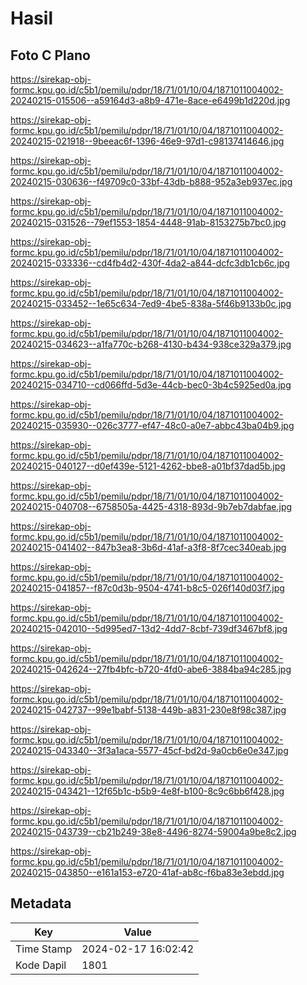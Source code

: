 # Hasil

## Foto C Plano

https://sirekap-obj-formc.kpu.go.id/c5b1/pemilu/pdpr/18/71/01/10/04/1871011004002-20240215-015506--a59164d3-a8b9-471e-8ace-e6499b1d220d.jpg

https://sirekap-obj-formc.kpu.go.id/c5b1/pemilu/pdpr/18/71/01/10/04/1871011004002-20240215-021918--9beeac6f-1396-46e9-97d1-c98137414646.jpg

https://sirekap-obj-formc.kpu.go.id/c5b1/pemilu/pdpr/18/71/01/10/04/1871011004002-20240215-030636--f49709c0-33bf-43db-b888-952a3eb937ec.jpg

https://sirekap-obj-formc.kpu.go.id/c5b1/pemilu/pdpr/18/71/01/10/04/1871011004002-20240215-031526--79ef1553-1854-4448-91ab-8153275b7bc0.jpg

https://sirekap-obj-formc.kpu.go.id/c5b1/pemilu/pdpr/18/71/01/10/04/1871011004002-20240215-033336--cd4fb4d2-430f-4da2-a844-dcfc3db1cb6c.jpg

https://sirekap-obj-formc.kpu.go.id/c5b1/pemilu/pdpr/18/71/01/10/04/1871011004002-20240215-033452--1e65c634-7ed9-4be5-838a-5f46b9133b0c.jpg

https://sirekap-obj-formc.kpu.go.id/c5b1/pemilu/pdpr/18/71/01/10/04/1871011004002-20240215-034623--a1fa770c-b268-4130-b434-938ce329a379.jpg

https://sirekap-obj-formc.kpu.go.id/c5b1/pemilu/pdpr/18/71/01/10/04/1871011004002-20240215-034710--cd066ffd-5d3e-44cb-bec0-3b4c5925ed0a.jpg

https://sirekap-obj-formc.kpu.go.id/c5b1/pemilu/pdpr/18/71/01/10/04/1871011004002-20240215-035930--026c3777-ef47-48c0-a0e7-abbc43ba04b9.jpg

https://sirekap-obj-formc.kpu.go.id/c5b1/pemilu/pdpr/18/71/01/10/04/1871011004002-20240215-040127--d0ef439e-5121-4262-bbe8-a01bf37dad5b.jpg

https://sirekap-obj-formc.kpu.go.id/c5b1/pemilu/pdpr/18/71/01/10/04/1871011004002-20240215-040708--6758505a-4425-4318-893d-9b7eb7dabfae.jpg

https://sirekap-obj-formc.kpu.go.id/c5b1/pemilu/pdpr/18/71/01/10/04/1871011004002-20240215-041402--847b3ea8-3b6d-41af-a3f8-8f7cec340eab.jpg

https://sirekap-obj-formc.kpu.go.id/c5b1/pemilu/pdpr/18/71/01/10/04/1871011004002-20240215-041857--f87c0d3b-9504-4741-b8c5-026f140d03f7.jpg

https://sirekap-obj-formc.kpu.go.id/c5b1/pemilu/pdpr/18/71/01/10/04/1871011004002-20240215-042010--5d995ed7-13d2-4dd7-8cbf-739df3467bf8.jpg

https://sirekap-obj-formc.kpu.go.id/c5b1/pemilu/pdpr/18/71/01/10/04/1871011004002-20240215-042624--27fb4bfc-b720-4fd0-abe6-3884ba94c285.jpg

https://sirekap-obj-formc.kpu.go.id/c5b1/pemilu/pdpr/18/71/01/10/04/1871011004002-20240215-042737--99e1babf-5138-449b-a831-230e8f98c387.jpg

https://sirekap-obj-formc.kpu.go.id/c5b1/pemilu/pdpr/18/71/01/10/04/1871011004002-20240215-043340--3f3a1aca-5577-45cf-bd2d-9a0cb6e0e347.jpg

https://sirekap-obj-formc.kpu.go.id/c5b1/pemilu/pdpr/18/71/01/10/04/1871011004002-20240215-043421--12f65b1c-b5b9-4e8f-b100-8c9c6bb6f428.jpg

https://sirekap-obj-formc.kpu.go.id/c5b1/pemilu/pdpr/18/71/01/10/04/1871011004002-20240215-043739--cb21b249-38e8-4496-8274-59004a9be8c2.jpg

https://sirekap-obj-formc.kpu.go.id/c5b1/pemilu/pdpr/18/71/01/10/04/1871011004002-20240215-043850--e161a153-e720-41af-ab8c-f6ba83e3ebdd.jpg


## Metadata

| Key        | Value               |
| ---------- | ------------------- |
| Time Stamp | 2024-02-17 16:02:42 |
| Kode Dapil | 1801                |



